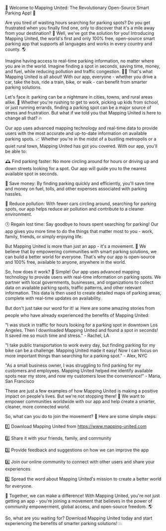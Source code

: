 🚀 Welcome to Mapping United: The Revolutionary Open-Source Smart Parking App! 🎉

Are you tired of wasting hours searching for parking spots? Do you get frustrated when you finally find one, only to discover that it's a mile away from your destination? 🚗 Well, we've got the solution for you! Introducing Mapping United, the world's first and only 100% free, open-source smart parking app that supports all languages and works in every country and county. 🌎

Imagine having access to real-time parking information, no matter where you are in the world. Imagine finding a spot in seconds, saving time, money, and fuel, while reducing pollution and traffic congestion. 🚗💨 That's what Mapping United is all about! With our app, everyone - whether you drive a car, take the bus, ride a train, bike, or walk - can benefit from smarter parking solutions.

Let's face it: parking can be a nightmare in cities, towns, and rural areas alike. 🌃 Whether you're rushing to get to work, picking up kids from school, or just running errands, finding a parking spot can be a major source of stress and frustration. But what if we told you that Mapping United is here to change all that? 🔥

Our app uses advanced mapping technology and real-time data to provide users with the most accurate and up-to-date information on available parking spots. 📈 Whether you're in the midst of a bustling metropolis or a quiet rural town, Mapping United has got you covered. With our app, you'll be able to:

🕰️ Find parking faster: No more circling around for hours or driving up and down streets looking for a spot. Our app will guide you to the nearest available spot in seconds.

💸 Save money: By finding parking quickly and efficiently, you'll save time and money on fuel, tolls, and other expenses associated with parking hassles.

🌟 Reduce pollution: With fewer cars circling around, searching for parking spots, our app helps reduce air pollution and contribute to a cleaner environment.

🕒 Regain lost time: Say goodbye to hours spent searching for parking! Our app gives you more time to do the things that matter most to you - work, family, friends, or simply enjoying life.

But Mapping United is more than just an app - it's a movement. 🌟 We believe that by empowering communities with smart parking solutions, we can build a better world for everyone. That's why our app is open-source and 100% free, available to anyone, anywhere in the world.

So, how does it work? 🔧 Simple! Our app uses advanced mapping technology to provide users with real-time information on parking spots. We partner with local governments, businesses, and organizations to collect data on available parking spots, traffic patterns, and other relevant information. This data is then used to create detailed maps of parking areas, complete with real-time updates on availability.

But don't just take our word for it! 📊 Here are some amazing stories from people who have already experienced the benefits of Mapping United:

"I was stuck in traffic for hours looking for a parking spot in downtown Los Angeles. Then I downloaded Mapping United and found a spot in seconds! It saved me so much time and stress." - Rachel, LA

"I take public transportation to work every day, but finding parking for my bike can be a challenge. Mapping United made it easy! Now I can focus on more important things than searching for a parking spot." - Alex, NYC

"As a small business owner, I was struggling to find parking for my customers and employees. Mapping United helped me identify available spots near my store, and now my customers love the convenience!" - Maria, San Francisco

These are just a few examples of how Mapping United is making a positive impact on people's lives. But we're not stopping there! 🚀 We want to empower communities worldwide with our app and help create a smarter, cleaner, more connected world.

So, what can you do to join the movement? 🤝 Here are some simple steps:

1️⃣ Download Mapping United from https://www.mapping-united.com

2️⃣ Share it with your friends, family, and community

3️⃣ Provide feedback and suggestions on how we can improve the app

4️⃣ Join our online community to connect with other users and share your experiences

5️⃣ Spread the word about Mapping United's mission to create a better world for everyone.

🌟 Together, we can make a difference! With Mapping United, you're not just getting an app - you're joining a movement that believes in the power of community empowerment, global access, and open-source freedom. 🌎

So, what are you waiting for? Download Mapping United today and start experiencing the benefits of smarter parking solutions! 💥
